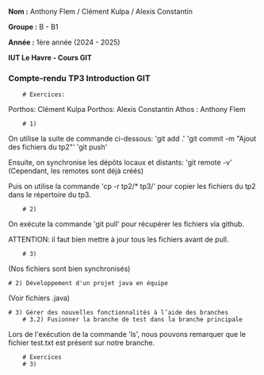 **Nom :** Anthony Flem / Clément Kulpa / Alexis Constantin

**Groupe :** B - B1

**Année :** 1ère année (2024 - 2025)

**IUT Le Havre - Cours GIT**

### Compte-rendu TP3 Introduction GIT ###
		# Exercices:

Porthos: Clément Kulpa
Porthos: Alexis Constantin
Athos  : Anthony Flem

		# 1) 
On utilise la suite de commande ci-dessous:
'git add .'
'git commit -m "Ajout des fichiers du tp2"'
'git push'

Ensuite, on synchronise les dépôts locaux et distants:
'git remote -v' (Cependant, les remotes sont déjà créés)

Puis on utilise la commande 'cp -r tp2/* tp3/' pour copier les fichiers du tp2 dans le répertoire du tp3.

		# 2)
On exécute la commande 'git pull' pour récupérer les fichiers via github.

ATTENTION: il faut bien mettre à jour tous les fichiers avant de pull.

		# 3)
(Nos fichiers sont bien synchronisés)


	# 2) Développement d'un projet java en équipe
(Voir fichiers .java)

	# 3) Gérer des nouvelles fonctionnalités à l’aide des branches
		# 3.2) Fusionner la branche de test dans la branche principale
Lors de l'exécution de la commande 'ls', nous pouvons remarquer que le fichier test.txt est présent sur notre branche.

		# Exercices
		# 3)
		
	